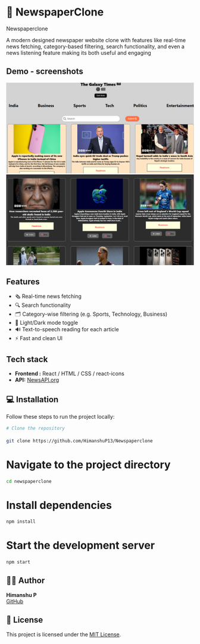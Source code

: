 # 📰 NewspaperClone

  
  Newspaperclone

  A modern designed newspaper website clone   with  features like real-time news fetching, category-based filtering, search functionality, and even a news listening feature  making  its both useful and  engaging



## Demo - screenshots

 ![Lightmode](src/screenshots/Lightmode.png)
 ![Darkmode](src/screenshots/Darkmode.png)


## Features
- 🗞️ Real-time news fetching
- 🔍 Search functionality
- 🗂️ Category-wise filtering (e.g. Sports, Technology, Business)
- 🌙 Light/Dark mode toggle
- 🔊 Text-to-speech reading for each article
- ⚡ Fast and clean UI

## Tech stack
- **Frontend :**  React / HTML / CSS / react-icons
- **API:** [NewsAPI.org](https://newsapi.org)


## 💻 Installation

Follow these steps to run the project locally:



```bash
# Clone the repository

git clone https://github.com/HimanshuP13/Newspaperclone

```

# Navigate to the project directory
```bash
cd newspaperclone
```

# Install dependencies
```bash
npm install 
```

# Start the development server
```bash
npm start
```
## 🙋‍♂️ Author

**Himanshu P**  
[GitHub](https://github.com/HimanshuP13)


## 📄 License

This project is licensed under the [MIT License](LICENSE).
